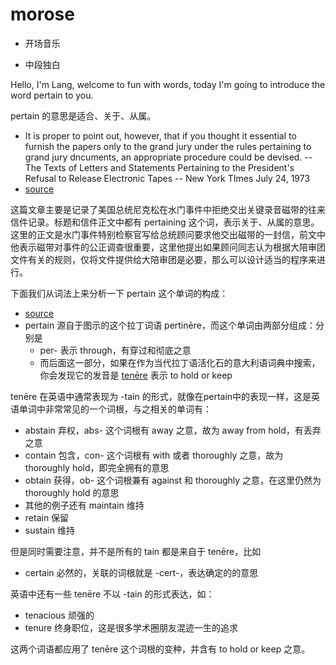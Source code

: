 # morose

- 开场音乐

- 中段独白

Hello, I'm Lang, welcome to fun with words, today I'm going to introduce the word pertain to you.

pertain 的意思是适合、关于、从属。

- It is proper to point out, however, that if you thought it essential to furnish the papers only to the grand jury under the rules pertaining to grand jury dncuments, an appropriate  procedure could be devised.   -- The Texts of Letters and Statements Pertaining to the President's Refusal to Release Electronic Tapes  -- New York TImes July 24, 1973
- [source](https://www.nytimes.com/1973/07/24/archives/the-texts-of-letters-and-statements-pertaining-to-the-presidents.html?searchResultPosition=3)

这篇文章主要是记录了美国总统尼克松在水门事件中拒绝交出关键录音磁带的往来信件记录。标题和信件正文中都有 pertaining 这个词，表示关于、从属的意思。这里的正文是水门事件特别检察官写给总统顾问要求他交出磁带的一封信，前文中他表示磁带对事件的公正调查很重要，这里他提出如果顾问同志认为根据大陪审团文件有关的规则，仅将文件提供给大陪审团是必要，那么可以设计适当的程序来进行。

下面我们从词法上来分析一下 pertain 这个单词的构成：

- [source](https://www.merriam-webster.com/dictionary/pertain#note-1)
- pertain 源自于图示的这个拉丁词语 pertinēre，而这个单词由两部分组成：分别是
  - per- 表示 through，有穿过和彻底之意
  - 而后面这一部分，如果在作为当代拉丁语活化石的意大利语词典中搜索，你会发现它的发音是 [tenēre](https://www.collinsdictionary.com/dictionary/italian-english/tenere) 表示 to hold or keep

tenēre 在英语中通常表现为 -tain 的形式，就像在pertain中的表现一样，这是英语单词中非常常见的一个词根，与之相关的单词有：

- abstain 弃权，abs- 这个词根有 away 之意，故为 away from hold，有丢弃之意
- contain 包含，con- 这个词根有 with 或者 thoroughly 之意，故为 thoroughly hold，即完全拥有的意思
- obtain 获得，ob- 这个词根兼有 against 和 thoroughly 之意，在这里仍然为 thoroughly hold 的意思
- 其他的例子还有 maintain 维持
- retain 保留
- sustain 维持

但是同时需要注意，并不是所有的 tain 都是来自于 tenēre，比如

- certain 必然的，关联的词根就是 -cert-，表达确定的的意思

英语中还有一些 tenēre 不以 -tain 的形式表达，如：

- tenacious 顽强的
- tenure 终身职位，这是很多学术圈朋友混迹一生的追求

这两个词语都应用了 tenēre 这个词根的变种，并含有 to hold or keep 之意。
